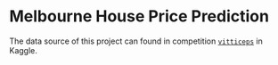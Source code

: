 
Melbourne House Price Prediction
================================

The data source of this project can found in competition [`vitticeps`](https://www.kaggle.com/c/vitticeps) in Kaggle.
